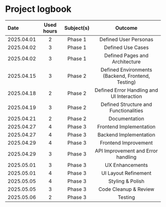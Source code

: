 
# Project logbook

| Date  | Used hours | Subject(s) |  Outcome |
| :---  |     :---:      |     :---:      |     :---:      |
| 2025.04.01 | 2 | Phase 1  | Defined User Personas  |
| 2025.04.02 | 3 |  Phase 1  | Defined Use Cases  |
| 2025.04.02 | 3 |  Phase 1  | Defined Pages and Architecture  |
| 2025.04.15 | 3 | Phase 2  | Defined Environments (Backend, Frontend, Testing)   |
| 2025.04.18 | 2 |  Phase 2  | Defined Error Handling and UI Interaction  |
| 2025.04.19 | 3 |  Phase 2  | Defined Structure and Functionalities  |
| 2025.04.21 | 2 |  Phase 2  | Documentation  |
| 2025.04.27 | 4 |  Phase 3   | Frontend Implementation |
| 2025.04.27 | 4 |  Phase 3   | Backend Implementation |
| 2025.04.29 | 4 |  Phase 3   | Frontend Improvement |
| 2025.04.29 | 3 |  Phase 3   | API Improvement and Error handling |
| 2025.05.01 | 3 |  Phase 3   | UX Enhancements |
| 2025.05.01 | 4 |  Phase 3   | UI Layout Refinement |
| 2025.05.05 | 4 |  Phase 3   | Styling & Polish |
| 2025.05.05 | 3 |  Phase 3   | Code Cleanup & Review |
| 2025.05.06 | 2 |  Phase 3   | Testing|


